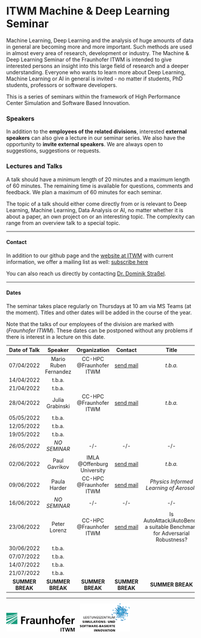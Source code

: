 # ITWM Machine & Deep Learning Seminar

Machine Learning, Deep Learning and the analysis of huge amounts of data in general are becoming more and more important. Such methods are used in almost every area of research, development or industry. The Machine & Deep Learning Seminar of the Fraunhofer ITWM is intended to give interested persons an insight into this large field of research and a deeper understanding. Everyone who wants to learn more about Deep Learning, Machine Learning or AI in general is invited - no matter if students, PhD students, professors or software developers.

This is a series of seminars within the framework of High Performance Center Simulation and Software Based Innovation.

### Speakers

In addition to the **employees of the related divisions**, interested **external speakers** can also give a lecture in our seminar series. We also have the opportunity to **invite external speakers**. We are always open to suggestions, suggestions or requests.

### Lectures and Talks

A talk should have a minimum length of 20 minutes and a maximum length of 60 minutes. The remaining time is available for questions, comments and feedback. We plan a maximum of 60 minutes for each seminar.

The topic of a talk should either come directly from or is relevant to Deep Learning, Machine Learning, Data Analysis or AI, no matter whether it is about a paper, an own project on or an interesting topic. The complexity can range from an overview talk to a special topic.

---

#### Contact

In addition to our github page and the [website at ITWM](http://s.fhg.de/DL-seminar) with current information, we offer a mailing list as well: [subscribe here](https://listserv.itwm.fraunhofer.de/mailman/listinfo/deep-learning-seminar)

You can also reach us directly by contacting [Dr. Dominik Straßel](https://www.itwm.fraunhofer.de/en/departments/hpc/staff/dominik-strassel.html).

---

#### Dates

The seminar takes place regularly on Thursdays at 10 am via MS Teams (at the moment). Titles and other dates will be added in the course of the year.

Note that the talks of our employees of the division are marked with (_Fraunhofer ITWM_). These dates can be postponed without any problems if there is interest in a lecture on this date.

| **Date of Talk** | **Speaker**           | **Organization** | **Contact**      | **Title**        | **Abstract**     | **Comment**         |
|:----------------:|:---------------------:|:----------------:|:----------------:|:----------------:|:----------------:|:-------------------:|
| 07/04/2022       | Mario Ruben Fernandez | CC-HPC @Fraunhofer ITWM | [send mail](mario.ruben.fernandez@itwm.fraunhofer.de) | _t.b.a._         |                  |                     |
| 14/04/2022       | t.b.a.                |                  |                  |                  |                  |                     |
| 21/04/2022       | t.b.a.                |                  |                  |                  |                  |                     |
| 28/04/2022       | Julia Grabinski       | CC-HPC @Fraunhofer ITWM |[send mail](julia.grabinski@uni-siegen.de) |_t.b.a._  |                  |                     |
| 05/05/2022       | t.b.a.                |                  |                  |                  |                  |                     |
| 12/05/2022       | t.b.a.                |                  |                  |                  |                  |                     |
| 19/05/2022       | t.b.a.                |                  |                  |                  |                  |                     |
| _26/05/2022_     | _NO SEMINAR_          | -/-              | -/-              | -/-              | -/-              | Ascension of Christ |
| 02/06/2022       | Paul Gavrikov         | IMLA @Offenburg University | [send mail](paul.gavrikov@hs-offenburg.de) | _t.b.a._ | | |
| 09/06/2022       | Paula Harder          | CC-HPC @Fraunhofer ITWM  | [send mail](paula.harder@itwm.fraunhofer.de) | _Physics Informed Learning of Aerosols_ | | |
| 16/06/2022       | _NO SEMINAR_          | -/-              | -/-              | -/-              | -/-              | Corpus Christi      |
| 23/06/2022       | Peter Lorenz          | CC-HPC @Fraunhofer ITWM | [send mail](peter.lorenz@itwm.fraunhofer.de) | Is AutoAttack/AutoBench a suitable Benchmark for Adversarial Robustness? |                  |                     |
| 30/06/2022       | t.b.a.                |                  |                  |                  |                  |                     |
| 07/07/2022       | t.b.a.                |                  |                  |                  |                  |                     |
| 14/07/2022       | t.b.a.                |                  |                  |                  |                  |                     |
| 21/07/2022       | t.b.a.                |                  |                  |                  |                  |                     |
| **SUMMER BREAK** | **SUMMER BREAK**      | **SUMMER BREAK** | **SUMMER BREAK** | **SUMMER BREAK** | **SUMMER BREAK** | **SUMMER BREAK**    |

---

<a href="https://www.itwm.fraunhofer.de/"><img src="images/logo-itwm.png" height="50"></a>&emsp;<a href="https://www.leistungszentrum-simulation-software.de/"><img src="images/logo-lssi.png" height="75"></a>
